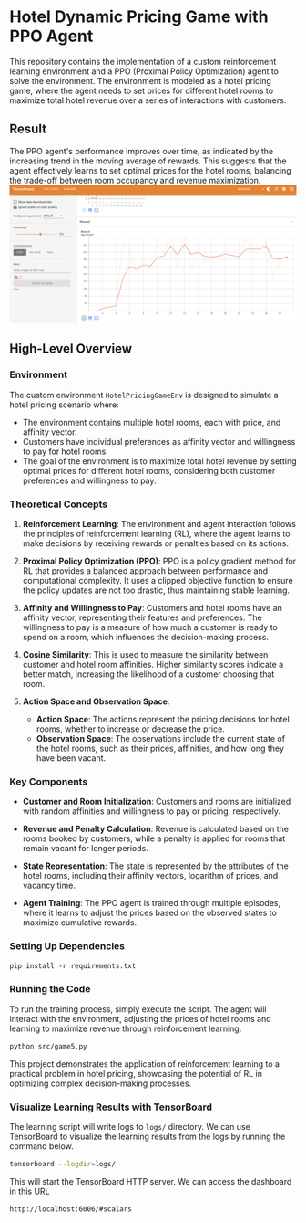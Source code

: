 # Hotel Dynamic Pricing Game with PPO Agent

This repository contains the implementation of a custom reinforcement learning environment and a PPO (Proximal Policy Optimization) agent to solve the environment. The environment is modeled as a hotel pricing game, where the agent needs to set prices for different hotel rooms to maximize total hotel revenue over a series of interactions with customers.

## Result
The PPO agent's performance improves over time, as indicated by the increasing trend in the moving average of rewards. This suggests that the agent effectively learns to set optimal prices for the hotel rooms, balancing the trade-off between room occupancy and revenue maximization.
![Total Revenue over Time](docs/game5_reward.png)


## High-Level Overview

### Environment

The custom environment `HotelPricingGameEnv` is designed to simulate a hotel pricing scenario where:
- The environment contains multiple hotel rooms, each with price, and affinity vector.
- Customers have individual preferences as affinity vector and willingness to pay for hotel rooms.
- The goal of the environment is to maximize total hotel revenue by setting optimal prices for different hotel rooms, considering both customer preferences and willingness to pay.

### Theoretical Concepts

1. **Reinforcement Learning**: The environment and agent interaction follows the principles of reinforcement learning (RL), where the agent learns to make decisions by receiving rewards or penalties based on its actions.
  
2. **Proximal Policy Optimization (PPO)**: PPO is a policy gradient method for RL that provides a balanced approach between performance and computational complexity. It uses a clipped objective function to ensure the policy updates are not too drastic, thus maintaining stable learning.

3. **Affinity and Willingness to Pay**: Customers and hotel rooms have an affinity vector, representing their features and preferences. The willingness to pay is a measure of how much a customer is ready to spend on a room, which influences the decision-making process.

4. **Cosine Similarity**: This is used to measure the similarity between customer and hotel room affinities. Higher similarity scores indicate a better match, increasing the likelihood of a customer choosing that room.

5. **Action Space and Observation Space**:
   - **Action Space**: The actions represent the pricing decisions for hotel rooms, whether to increase or decrease the price.
   - **Observation Space**: The observations include the current state of the hotel rooms, such as their prices, affinities, and how long they have been vacant.

### Key Components

- **Customer and Room Initialization**: Customers and rooms are initialized with random affinities and willingness to pay or pricing, respectively.
  
- **Revenue and Penalty Calculation**: Revenue is calculated based on the rooms booked by customers, while a penalty is applied for rooms that remain vacant for longer periods.

- **State Representation**: The state is represented by the attributes of the hotel rooms, including their affinity vectors, logarithm of prices, and vacancy time.

- **Agent Training**: The PPO agent is trained through multiple episodes, where it learns to adjust the prices based on the observed states to maximize cumulative rewards.


### Setting Up Dependencies
```
pip install -r requirements.txt
```

  
### Running the Code

To run the training process, simply execute the script. The agent will interact with the environment, adjusting the prices of hotel rooms and learning to maximize revenue through reinforcement learning.

```bash
python src/game5.py
```

This project demonstrates the application of reinforcement learning to a practical problem in hotel pricing, showcasing the potential of RL in optimizing complex decision-making processes.

### Visualize Learning Results with TensorBoard

The learning script will write logs to `logs/` directory. We can use TensorBoard to visualize the learning results from the logs by running the command below.

```bash
tensorboard --logdir=logs/
```

This will start the TensorBoard HTTP server. We can access the dashboard in this URL

```bash
http://localhost:6006/#scalars
```